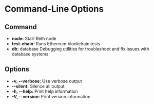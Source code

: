 # Command-Line Options

## Command
- **node:** Start Reth node
- **test-chain:** Runs Ethereum blockchain tests
- **db:** database Debugging utilities for troubleshoot and fix issues with database systems.

## Options
- **-v, --verbose:** Use verbose output
- **--silent:** Silence all output
- **-h, --help:** Print help information
- **-V, --version:** Print version information
